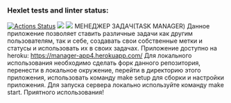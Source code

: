 ### Hexlet tests and linter status:
[![Actions Status](https://github.com/LarendsD/backend-project-lvl4/workflows/hexlet-check/badge.svg)](https://github.com/LarendsD/backend-project-lvl4/actions)
<a href="https://codeclimate.com/github/LarendsD/backend-project-lvl4/maintainability"><img src="https://api.codeclimate.com/v1/badges/c4a9e975fd756a6b2447/maintainability" /></a>
<a href="https://codeclimate.com/github/LarendsD/backend-project-lvl4/test_coverage"><img src="https://api.codeclimate.com/v1/badges/c4a9e975fd756a6b2447/test_coverage" /></a>
                                МЕНЕДЖЕР ЗАДАЧ(TASK MANAGER)
Данное приложение позволяет ставить различные задачи как другим пользователям, так и себе, создавать свои собственные метки и статусы и использовать их в своих задачах.
Приложение доступно на heroku: https://manager-app4.herokuapp.com/
Для локального использования необходимо сделать форк данного репозитория, перенести в локальное окружение, перейти в директорию этого приложения, использовать команду make setup для сборки и настройки приложения. Для запуска сервера локально используйте команду make start. Приятного использования!